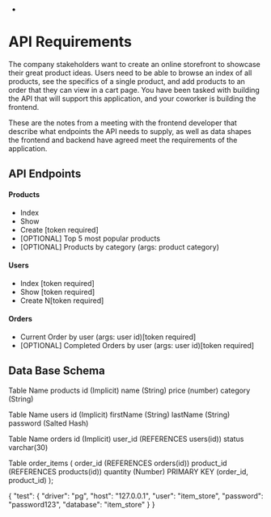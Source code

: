  +


 # API Requirements
The company stakeholders want to create an online storefront to showcase their great product ideas. Users need to be able to browse an index of all products, see the specifics of a single product, and add products to an order that they can view in a cart page. You have been tasked with building the API that will support this application, and your coworker is building the frontend.

These are the notes from a meeting with the frontend developer that describe what endpoints the API needs to supply, as well as data shapes the frontend and backend have agreed meet the requirements of the application. 

## API Endpoints
#### Products
- Index 
- Show
- Create [token required]
- [OPTIONAL] Top 5 most popular products 
- [OPTIONAL] Products by category (args: product category)


#### Users
- Index [token required]
- Show [token required]
- Create N[token required]

#### Orders
- Current Order by user (args: user id)[token required]
- [OPTIONAL] Completed Orders by user (args: user id)[token required]


## Data Base Schema

Table Name products 
	id (Implicit) 
	name (String) 
	price (number)
	category (String)
	
Table Name users
	id (Implicit) 
	firstName (String) 
	lastName (String)
	password (Salted Hash)

Table Name orders
	id (Implicit) 
	user_id (REFERENCES users(id))
		status varchar(30)

Table order_items (
  order_id (REFERENCES orders(id))
  product_id (REFERENCES products(id))
  quantity (Number)
  PRIMARY KEY (order_id, product_id)
);

{
  "test": {
    "driver": "pg",
    "host": "127.0.0.1",
    "user": "item_store",
    "password": "password123",
    "database": "item_store"
  }
}